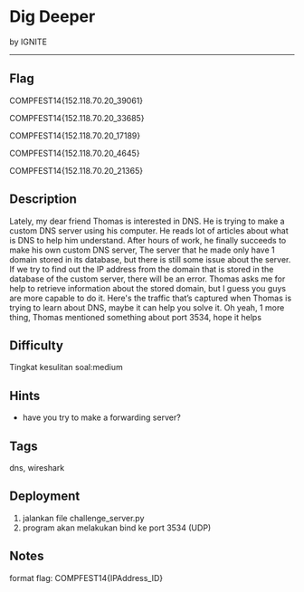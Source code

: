 # Dig Deeper

by IGNITE

---

## Flag

COMPFEST14{152.118.70.20_39061}  

COMPFEST14{152.118.70.20_33685}  

COMPFEST14{152.118.70.20_17189}  

COMPFEST14{152.118.70.20_4645} 

COMPFEST14{152.118.70.20_21365}


## Description
Lately, my dear friend Thomas is interested in DNS. He is trying to make a custom DNS server using his computer. He reads lot of articles about what is DNS to help him understand. After hours of work, he finally succeeds to make his own custom DNS server, The server that he made only have 1 domain stored in its database, but there is still some issue about the server. If we try to find out the IP address from the domain that is stored in the database of the custom server, there will be an error. Thomas asks me for help to retrieve information about the stored domain, but I guess you guys are more capable to do it. Here's the traffic that’s captured when Thomas is trying to learn about DNS, maybe it can help you solve it. Oh yeah, 1 more thing, Thomas mentioned something about port 3534, hope it helps

## Difficulty
Tingkat kesulitan soal:medium

## Hints
* have you try to make a forwarding server?

## Tags
dns, wireshark

## Deployment
1. jalankan file challenge_server.py
2. program akan melakukan bind ke port 3534 (UDP)


## Notes
format flag: COMPFEST14{IPAddress_ID}
